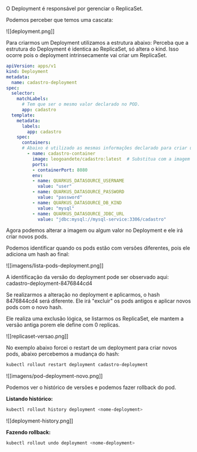 O Deployment é responsável por gerenciar o ReplicaSet. 

Podemos perceber que temos uma cascata:

![[deployment.png]]

Para criarmos um Deployment utilizamos a estrutura abaixo:
Perceba que a estrutura do Deployment é identica ao ReplicaSet, só altera o kind. Isso ocorre pois o deployment intrinsecamente vai criar um ReplicaSet.
``` yaml
apiVersion: apps/v1
kind: Deployment
metadata:
  name: cadastro-deployment
spec:
  selector:
    matchLabels:
      # Tem que ser o mesmo valor declarado no POD.
      app: cadastro
  template:
    metadata:
      labels:
        app: cadastro
    spec:
      containers:
      # Abaixo é utilizado as mesmas informações declarado para criar um pod manualmente.
        - name: cadastro-container
          image: leogoandete/cadastro:latest  # Substitua com a imagem do seu contêiner
          ports:
          - containerPort: 8080
          env:
          - name: QUARKUS_DATASOURCE_USERNAME
            value: "user"
          - name: QUARKUS_DATASOURCE_PASSWORD
            value: "password"
          - name: QUARKUS_DATASOURCE_DB_KIND
            value: "mysql"
          - name: QUARKUS_DATASOURCE_JDBC_URL
            value: "jdbc:mysql://mysql-service:3306/cadastro"

```

Agora podemos alterar a imagem ou algum valor no Deployment e ele irá criar novos pods.

Podemos identificar quando os pods estão com versões diferentes, pois ele adiciona um hash ao final: 

![[imagens/lista-pods-deployment.png]]

A identificação da versão do deployment pode ser observado aqui:
cadastro-deployment-8476844cd4

Se realizarmos a alteração no deployment e aplicarmos, o hash 8476844cd4 será diferente.
Ele irá "excluir" os pods antigos e aplicar novos pods com o novo hash.

Ele realiza uma exclusão lógica, se listarmos os ReplicaSet, ele mantem a versão antiga porem ele define com 0 replicas.

![[replicaset-versao.png]]


No exemplo abaixo forcei o restart de um deployment para criar novos pods, abaixo percebemos a mudança do hash:

```bash
kubectl rollout restart deployment cadastro-deployment
```

![[imagens/pod-deployment-novo.png]]

Podemos ver o histórico de versões e podemos fazer rollback do pod.

**Listando histórico:**

```bash
kubectl rollout history deployment <nome-deployment>
```

![[deployment-history.png]]

**Fazendo rollback:**

```bash
kubectl rollout undo deployment <nome-deployment>
```


